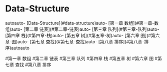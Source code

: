 # Data-Structure
<!-- TOC -->autoauto- [Data-Structure](#data-structure)auto- [第一章 数组](#第一章-数组)auto- [第二章 链表](#第二章-链表)auto- [第三章 队列](#第三章-队列)auto- [第四章 栈](#第四章-栈)auto- [第五章 树](#第五章-树)auto- [第六章 图](#第六章-图)auto- [第七章 查找](#第七章-查找)auto- [第八章 排序](#第八章-排序)autoauto<!-- /TOC -->

#第一章 数组
#第二章 链表
#第三章 队列
#第四章 栈
#第五章 树
#第六章 图
#第七章 查找
#第八章 排序